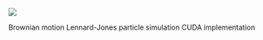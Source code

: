 ![](https://github.com/krishnakbvis/CUDAsimulation.cu/tree/master/GIFS/450-new.gif)

Brownian motion Lennard-Jones particle simulation CUDA implementation
